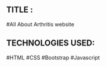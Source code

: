 ## TITLE : 

#All About Arthritis website

## TECHNOLOGIES USED:

#HTML
#CSS
#Bootstrap
#Javascript

